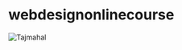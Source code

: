 # webdesignonlinecourse
![Tajmahal](https://www.google.co.in/url?sa=i&url=https%3A%2F%2Fwww.history.com%2Ftopics%2Findia%2Ftaj-mahal&psig=AOvVaw2c93ADIb7btlGqJLY96t8t&ust=1623228957264000&source=images&cd=vfe&ved=2ahUKEwjcz66c1YfxAhUBFLcAHXaKBrcQr4kDegUIARDTAQ)
